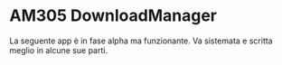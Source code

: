 # AM305 DownloadManager

La seguente app è in fase alpha ma funzionante. Va sistemata e scritta meglio in alcune sue parti.
